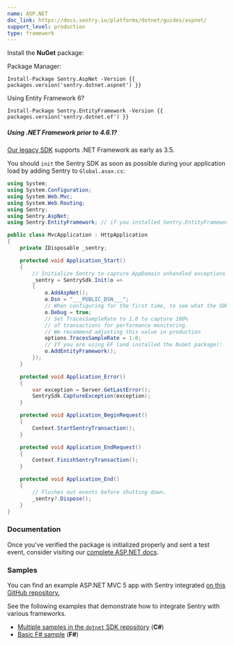 ```yaml
---
name: ASP.NET
doc_link: https://docs.sentry.io/platforms/dotnet/guides/aspnet/
support_level: production
type: framework
---
```


Install the **NuGet** package:

Package Manager:

```shell
Install-Package Sentry.AspNet -Version {{ packages.version('sentry.dotnet.aspnet') }}
```

Using Entity Framework 6?

```shell
Install-Package Sentry.EntityFramework -Version {{ packages.version('sentry.dotnet.ef') }}
```

<div class="alert alert-info" role="alert"><h5 class="no_toc">Using .NET Framework prior to 4.6.1?</h5>
    <div class="alert-body content-flush-bottom">
        <a href="https://docs.sentry.io/clients/csharp/">Our legacy SDK</a> supports .NET Framework as early as 3.5.
    </div>
</div>

You should `init` the Sentry SDK as soon as possible during your application load by adding Sentry to `Global.asax.cs`:

```csharp
using System;
using System.Configuration;
using System.Web.Mvc;
using System.Web.Routing;
using Sentry;
using Sentry.AspNet;
using Sentry.EntityFramework; // if you installed Sentry.EntityFramework

public class MvcApplication : HttpApplication
{
    private IDisposable _sentry;

    protected void Application_Start()
    {
        // Initialize Sentry to capture AppDomain unhandled exceptions and more.
        _sentry = SentrySdk.Init(o =>
        {
            o.AddAspNet();
            o.Dsn = "___PUBLIC_DSN___";
            // When configuring for the first time, to see what the SDK is doing:
            o.Debug = true;
            // Set TracesSampleRate to 1.0 to capture 100%
            // of transactions for performance monitoring.
            // We recommend adjusting this value in production
            options.TracesSampleRate = 1.0;
            // If you are using EF (and installed the NuGet package):
            o.AddEntityFramework();
        });
    }

    protected void Application_Error()
    {
        var exception = Server.GetLastError();
        SentrySdk.CaptureException(exception);
    }

    protected void Application_BeginRequest()
    {
        Context.StartSentryTransaction();
    }

    protected void Application_EndRequest()
    {
        Context.FinishSentryTransaction();
    }

    protected void Application_End()
    {
        // Flushes out events before shutting down.
        _sentry?.Dispose();
    }
}
```

### Documentation

Once you've verified the package is initialized properly and sent a test event, consider visiting our [complete ASP.NET docs](https://docs.sentry.io/platforms/dotnet/guides/aspnet/).

### Samples

You can find an example ASP.NET MVC 5 app with Sentry integrated [on this GitHub repository.](https://github.com/getsentry/examples/tree/master/dotnet/AspNetMvc5Ef6)

See the following examples that demonstrate how to integrate Sentry with various frameworks.

- [Multiple samples in the `dotnet` SDK repository](https://github.com/getsentry/sentry-dotnet/tree/main/samples) (**C#**)
- [Basic F# sample](https://github.com/sentry-demos/fsharp) (**F#**)
